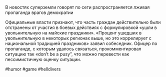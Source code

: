 В новостях суперземли говорят по сети распространяется лживая пропаганда врагов демократии

Официальные власти признают, что часть граждан действительно были  отстранены от участия в боевых действиях с формулировкой «ушли в увольнительную на майские праздники». «Процент ушедших в увольнительную в некоторых регионах выше, но это коррелирует с национальной традицией праздников» заявил собеседник. Офицер по пропаганде, с которым удалось связаться, прокомментировал ситуацию так «don’t be a pusy”, что можно перевести как пессимистичную оценку ситуации. 

#humor #game #helldivers